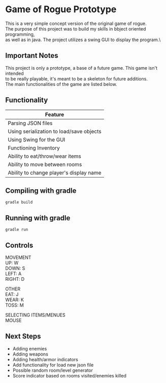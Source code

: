 # Game of Rogue Prototype
This is a very simple concept version of the original game of rogue.\
The purpose of this project was to build my skills in bbject oriented programming,\
as well as in java. The project utilizes a swing GUI to display the program.\

## Important Notes
This project is only a prototype, a base of a future game. This game isn't intended\
to be really playable, it's meant to be a skeleton for future additions.\
The main functionalities of the game are listed below.

## Functionality
|Feature|
|---|
|Parsing JSON files|
|Using serialization to load/save objects|
|Using Swing for the GUI|
|Functioning Inventory|
|Ability to eat/throw/wear items|
|Ability to move between rooms|
|Ability to change player's display name|

## Compiling with gradle
`
gradle build
`

## Running with gradle
`
gradle run
`

## Controls
MOVEMENT\
  UP: W\
  DOWN: S\
  LEFT: A\
  RIGHT: D

OTHER\
  EAT: J\
  WEAR: K\
  TOSS: M
  
SELECTING ITEMS/MENUES\
  MOUSE
  
## Next Steps
- Adding enemies
- Adding weapons
- Adding health/armor indicators
- Add functionality for load new json file
- Possible random room/level generator 
- Score indicator based on rooms visited/enemies killed
